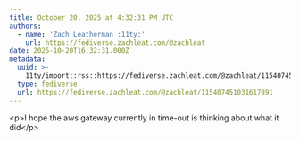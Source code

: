 ```yaml
---
title: October 20, 2025 at 4:32:31 PM UTC
authors:
  - name: 'Zach Leatherman :11ty:'
    url: https://fediverse.zachleat.com/@zachleat
date: 2025-10-20T16:32:31.000Z
metadata:
  uuid: >-
    11ty/import::rss::https://fediverse.zachleat.com/@zachleat/115407451031617891
  type: fediverse
  url: https://fediverse.zachleat.com/@zachleat/115407451031617891
---
```

\<p>I hope the aws gateway currently in time-out is thinking about what it did\</p>